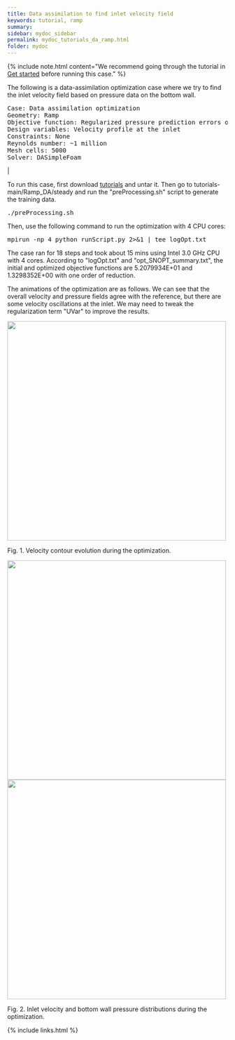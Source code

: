 ```yaml
---
title: Data assimilation to find inlet velocity field 
keywords: tutorial, ramp
summary: 
sidebar: mydoc_sidebar
permalink: mydoc_tutorials_da_ramp.html
folder: mydoc
---
```


{% include note.html content="We recommend going through the tutorial in [Get started](mydoc_get_started_download_docker.html) before running this case." %}

The following is a data-assimilation optimization case where we try to find the inlet velocity field based on pressure data on the bottom wall.

<pre>
Case: Data assimilation optimization 
Geometry: Ramp
Objective function: Regularized pressure prediction errors on the bottom wall
Design variables: Velocity profile at the inlet
Constraints: None
Reynolds number: ~1 million
Mesh cells: 5000
Solver: DASimpleFoam
</pre>

|

To run this case, first download [tutorials](https://github.com/DAFoam/tutorials/archive/main.tar.gz) and untar it. Then go to tutorials-main/Ramp_DA/steady and run the "preProcessing.sh" script to generate the training data.

<pre>
./preProcessing.sh
</pre>

Then, use the following command to run the optimization with 4 CPU cores:

<pre>
mpirun -np 4 python runScript.py 2>&1 | tee logOpt.txt
</pre>

The case ran for 18 steps and took about 15 mins using Intel 3.0 GHz CPU with 4 cores. According to "logOpt.txt" and "opt_SNOPT_summary.txt", the initial and optimized objective functions are 5.2079934E+01 and 1.3298352E+00 with one order of reduction. 

The animations of the optimization are as follows. We can see that the overall velocity and pressure fields agree with the reference, but there are some velocity oscillations at the inlet. We may need to tweak the regularization term "UVar" to improve the results.

<img src="{{ site.url }}{{ site.baseurl }}/images/tutorials/Ramp_DA_U.gif" style="width:500px !important;" />

Fig. 1. Velocity contour evolution during the optimization.

<img src="{{ site.url }}{{ site.baseurl }}/images/tutorials/Ramp_DA_U_in.gif" style="width:500px !important;" />
<img src="{{ site.url }}{{ site.baseurl }}/images/tutorials/Ramp_DA_p_bot.gif" style="width:500px !important;" />

Fig. 2. Inlet velocity and bottom wall pressure distributions during the optimization.

{% include links.html %}
